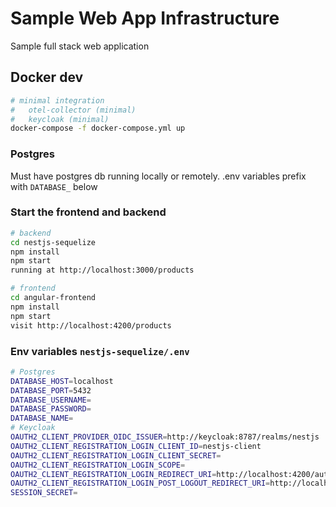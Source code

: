 # Sample Web App Infrastructure

Sample full stack web application

## Docker dev
```bash
# minimal integration
#   otel-collector (minimal)
#   keycloak (minimal)
docker-compose -f docker-compose.yml up
```

### Postgres
Must have postgres db running locally or remotely. .env variables prefix with `DATABASE_` below

### Start the frontend and backend
```bash
# backend
cd nestjs-sequelize
npm install
npm start
running at http://localhost:3000/products

# frontend
cd angular-frontend
npm install
npm start
visit http://localhost:4200/products
```

### Env variables `nestjs-sequelize/.env`
```bash
# Postgres
DATABASE_HOST=localhost
DATABASE_PORT=5432
DATABASE_USERNAME=
DATABASE_PASSWORD=
DATABASE_NAME=
# Keycloak
OAUTH2_CLIENT_PROVIDER_OIDC_ISSUER=http://keycloak:8787/realms/nestjs
OAUTH2_CLIENT_REGISTRATION_LOGIN_CLIENT_ID=nestjs-client
OAUTH2_CLIENT_REGISTRATION_LOGIN_CLIENT_SECRET=
OAUTH2_CLIENT_REGISTRATION_LOGIN_SCOPE=
OAUTH2_CLIENT_REGISTRATION_LOGIN_REDIRECT_URI=http://localhost:4200/auth/callback
OAUTH2_CLIENT_REGISTRATION_LOGIN_POST_LOGOUT_REDIRECT_URI=http://localhost:4200/
SESSION_SECRET=
```